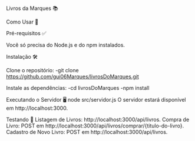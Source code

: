 Livros da Marques 📚

Como Usar 🚀


Pré-requisitos ✅


Você só precisa do Node.js e do npm instalados.

Instalação 🛠️

Clone o repositório:
-git clone https://github.com/gui06Marques/livrosDoMarques.git

Instale as dependências:
-cd livrosDoMarques
-npm install

Executando o Servidor 🖥️
node src/servidor.js
O servidor estará disponível em http://localhost:3000.

Testando 🧪
Listagem de Livros: http://localhost:3000/api/livros.
Compra de Livro: POST em http://localhost:3000/api/livros/comprar/{titulo-do-livro}.
Cadastro de Novo Livro: POST em http://localhost:3000/api/livros.
